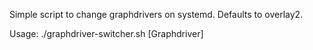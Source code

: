 Simple script to change graphdrivers on systemd. Defaults to overlay2.


Usage: ./graphdriver-switcher.sh [Graphdriver]
